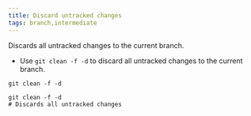 ```yaml
---
title: Discard untracked changes
tags: branch,intermediate
---
```


Discards all untracked changes to the current branch.

- Use `git clean -f -d` to discard all untracked changes to the current branch.

```shell
git clean -f -d
```

```shell
git clean -f -d
# Discards all untracked changes
```
